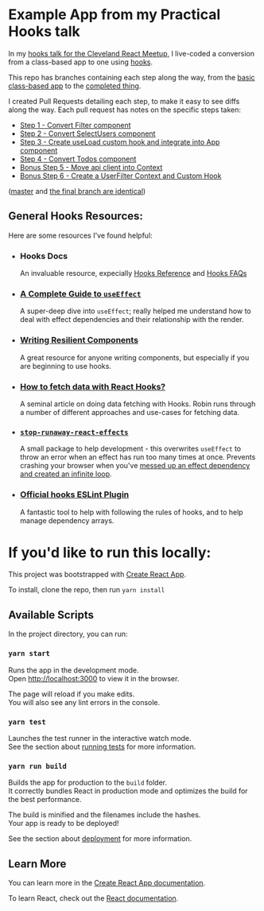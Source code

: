 # Example App from my Practical Hooks talk

In my [hooks talk for the Cleveland React Meetup](https://www.meetup.com/Cleveland-React/events/261043210/), I live-coded a conversion from a class-based app to one using [hooks](https://reactjs.org/docs/hooks-intro.html).

This repo has branches containing each step along the way, from the [basic class-based app](https://github.com/danieltott/practicalHooksTalk/tree/00-base) to the [completed thing](https://github.com/danieltott/practicalHooksTalk/tree/06-Bonus-UserFilterContext).

I created Pull Requests detailing each step, to make it easy to see diffs along the way. Each pull request has notes on the specific steps taken:

- [Step 1 - Convert Filter component](#5)
- [Step 2 - Convert SelectUsers component](#6)
- [Step 3 - Create useLoad custom hook and integrate into App component](#7)
- [Step 4 - Convert Todos component](#8)
- [Bonus Step 5 - Move api client into Context](#9)
- [Bonus Step 6 - Create a UserFilter Context and Custom Hook](#10)

([master](https://github.com/danieltott/practicalHooksTalk) and [the final branch are identical](https://github.com/danieltott/practicalHooksTalk/tree/06-Bonus-UserFilterContext))

## General Hooks Resources:
Here are some resources I've found helpful:

- ### Hooks Docs
  An invaluable resource, expecially [Hooks Reference](https://reactjs.org/docs/hooks-reference.html) and [Hooks FAQs](https://reactjs.org/docs/hooks-faq.html)
- ### [A Complete Guide to `useEffect`](https://overreacted.io/a-complete-guide-to-useeffect/)
  A super-deep dive into `useEffect`; really helped me understand how to deal with effect dependencies and their relationship with the render.
- ### [Writing Resilient Components](https://overreacted.io/writing-resilient-components/)
  A great resource for anyone writing components, but especially if you are beginning to use hooks.
- ### [How to fetch data with React Hooks?](https://www.robinwieruch.de/react-hooks-fetch-data/)
  A seminal article on doing data fetching with Hooks. Robin runs through a number of different approaches and use-cases for fetching data.
- ### [`stop-runaway-react-effects`](https://github.com/kentcdodds/stop-runaway-react-effects)
  A small package to help development - this overwrites `useEffect` to throw an error when an effect has run too many times at once. Prevents crashing your browser when you've [messed up an effect dependency and created an infinite loop](https://twitter.com/Jack_Franklin/status/1123255283839578119).
- ### [Official hooks ESLint Plugin](https://reactjs.org/docs/hooks-rules.html#eslint-plugin)
  A fantastic tool to help with following the rules of hooks, and to help manage dependency arrays.




# If you'd like to run this locally:

This project was bootstrapped with [Create React App](https://github.com/facebook/create-react-app).

To install, clone the repo, then run `yarn install`

## Available Scripts

In the project directory, you can run:

### `yarn start`

Runs the app in the development mode.<br>
Open [http://localhost:3000](http://localhost:3000) to view it in the browser.

The page will reload if you make edits.<br>
You will also see any lint errors in the console.

### `yarn test`

Launches the test runner in the interactive watch mode.<br>
See the section about [running tests](https://facebook.github.io/create-react-app/docs/running-tests) for more information.

### `yarn run build`

Builds the app for production to the `build` folder.<br>
It correctly bundles React in production mode and optimizes the build for the best performance.

The build is minified and the filenames include the hashes.<br>
Your app is ready to be deployed!

See the section about [deployment](https://facebook.github.io/create-react-app/docs/deployment) for more information.


## Learn More

You can learn more in the [Create React App documentation](https://facebook.github.io/create-react-app/docs/getting-started).

To learn React, check out the [React documentation](https://reactjs.org/).
